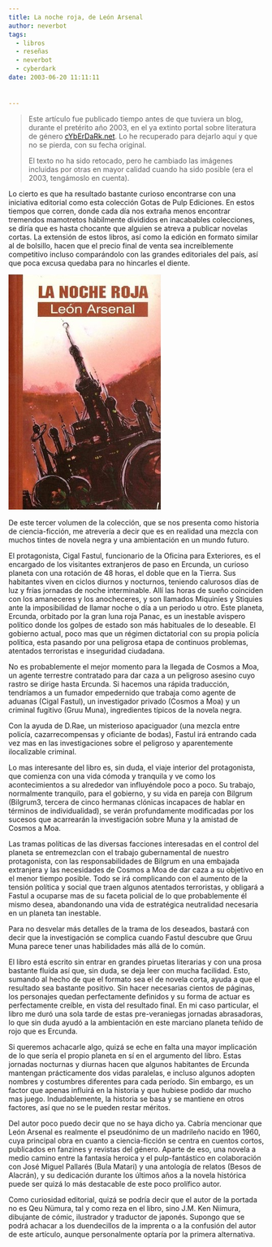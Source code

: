 ```yaml
---
title: La noche roja, de León Arsenal
author: neverbot
tags:
  - libros
  - reseñas
  - neverbot
  - cyberdark
date: 2003-06-20 11:11:11


---
```


> Este artículo fue publicado tiempo antes de que tuviera un blog, durante el pretérito año 2003, en el ya extinto portal sobre literatura de género [cYbErDaRk.net](http://www.cyberdark.net/portada.php?edi=6&cod=159). Lo he recuperado para dejarlo aquí y que no se pierda, con su fecha original.
>
> El texto no ha sido retocado, pero he cambiado las imágenes incluidas por otras en mayor calidad cuando ha sido posible (era el 2003, tengámoslo en cuenta).

Lo cierto es que ha resultado bastante curioso encontrarse con una iniciativa editorial como esta colección Gotas de Pulp Ediciones. En estos tiempos que corren, donde cada día nos extraña menos encontrar tremendos mamotretos hábilmente divididos en inacabables colecciones, se diría que es hasta chocante que alguien se atreva a publicar novelas cortas. La extensión de estos libros, así como la edición en formato similar al de bolsillo, hacen que el precio final de venta sea increíblemente competitivo incluso comparándolo con las grandes editoriales del país, así que poca excusa quedaba para no hincarles el diente.

![](./la-noche-roja-de-leon-arsenal/la-noche-roja-leon-arsenal-pulp-gotas-3.jpg)

De este tercer volumen de la colección, que se nos presenta como historia de ciencia-ficción, me atrevería a decir que es en realidad una mezcla con muchos tintes de novela negra y una ambientación en un mundo futuro.

El protagonista, Cigal Fastul, funcionario de la Oficina para Exteriores, es el encargado de los visitantes extranjeros de paso en Ercunda, un curioso planeta con una rotación de 48 horas, el doble que en la Tierra. Sus habitantes viven en ciclos diurnos y nocturnos, teniendo calurosos días de luz y frías jornadas de noche interminable. Allí las horas de sueño coinciden con los amaneceres y los anocheceres, y son llamados Miquiníes y Stiquies ante la imposibilidad de llamar noche o día a un periodo u otro. Este planeta, Ercunda, orbitado por la gran luna roja Panac, es un inestable avispero político donde los golpes de estado son más habituales de lo deseable. El gobierno actual, poco mas que un régimen dictatorial con su propia policía política, esta pasando por una peligrosa etapa de continuos problemas, atentados terroristas e inseguridad ciudadana.

No es probablemente el mejor momento para la llegada de Cosmos a Moa, un agente terrestre contratado para dar caza a un peligroso asesino cuyo rastro se dirige hasta Ercunda. Si hacemos una rápida traducción, tendríamos a un fumador empedernido que trabaja como agente de aduanas (Cigal Fastul), un investigador privado (Cosmos a Moa) y un criminal fugitivo (Gruu Muna), ingredientes típicos de la novela negra.

Con la ayuda de D.Rae, un misterioso apaciguador (una mezcla entre policía, cazarrecompensas y oficiante de bodas), Fastul irá entrando cada vez mas en las investigaciones sobre el peligroso y aparentemente ilocalizable criminal.

Lo mas interesante del libro es, sin duda, el viaje interior del protagonista, que comienza con una vida cómoda y tranquila y ve como los acontecimientos a su alrededor van influyéndole poco a poco. Su trabajo, normalmente tranquilo, para el gobierno, y su vida en pareja con Bilgrum (Bilgrum3, tercera de cinco hermanas clónicas incapaces de hablar en términos de individualidad), se verán profundamente modificadas por los sucesos que acarrearán la investigación sobre Muna y la amistad de Cosmos a Moa.

Las tramas políticas de las diversas facciones interesadas en el control del planeta se entremezclan con el trabajo gubernamental de nuestro protagonista, con las responsabilidades de Bilgrum en una embajada extranjera y las necesidades de Cosmos a Moa de dar caza a su objetivo en el menor tiempo posible. Todo se irá complicando con el aumento de la tensión política y social que traen algunos atentados terroristas, y obligará a Fastul a ocuparse mas de su faceta policial de lo que probablemente él mismo desea, abandonando una vida de estratégica neutralidad necesaria en un planeta tan inestable.

Para no desvelar más detalles de la trama de los deseados, bastará con decir que la investigación se complica cuando Fastul descubre que Gruu Muna parece tener unas habilidades más allá de lo común.

El libro está escrito sin entrar en grandes piruetas literarias y con una prosa bastante fluída así que, sin duda, se deja leer con mucha facilidad. Esto, sumando al hecho de que el formato sea el de novela corta, ayuda a que el resultado sea bastante positivo. Sin hacer necesarias cientos de páginas, los personajes quedan perfectamente definidos y su forma de actuar es perfectamente creíble, en vista del resultado final. En mi caso particular, el libro me duró una sola tarde de estas pre-veraniegas jornadas abrasadoras, lo que sin duda ayudó a la ambientación en este marciano planeta teñido de rojo que es Ercunda.

Si queremos achacarle algo, quizá se eche en falta una mayor implicación de lo que sería el propio planeta en sí en el argumento del libro. Estas jornadas nocturnas y diurnas hacen que algunos habitantes de Ercunda mantengan prácticamente dos vidas paralelas, e incluso algunos adopten nombres y costumbres diferentes para cada período. Sin embargo, es un factor que apenas influirá en la historia y que hubiese podido dar mucho mas juego. Indudablemente, la historia se basa y se mantiene en otros factores, así que no se le pueden restar méritos.

Del autor poco puedo decir que no se haya dicho ya. Cabría mencionar que León Arsenal es realmente el pseudónimo de un madrileño nacido en 1960, cuya principal obra en cuanto a ciencia-ficción se centra en cuentos cortos, publicados en fanzines y revistas del género. Aparte de eso, una novela a medio camino entre la fantasía heroica y el pulp-fantástico en colaboración con José Miguel Pallarés (Bula Matari) y una antología de relatos (Besos de Alacrán), y su dedicación durante los últimos años a la novela histórica puede ser quizá lo más destacable de este poco prolífico autor.

Como curiosidad editorial, quizá se podría decir que el autor de la portada no es Qeu Nümura, tal y como reza en el libro, sino J.M. Ken Niimura, dibujante de cómic, ilustrador y traductor de japonés. Supongo que se podrá achacar a los duendecillos de la imprenta o a la confusión del autor de este artículo, aunque personalmente optaría por la primera alternativa.